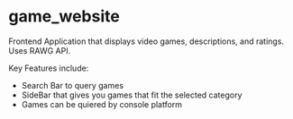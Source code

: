 # game_website

Frontend Application that displays video games, descriptions, and ratings. Uses RAWG API.


Key Features include:

 - Search Bar to query games
 - SideBar that gives you games that fit the selected category
 - Games can be quiered by console platform
